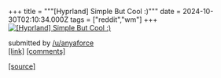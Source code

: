 +++
title = """[Hyprland] Simple But Cool :)"""
date = 2024-10-30T02:10:34.000Z
tags = ["reddit","wm"]
+++
[![[Hyprland] Simple But Cool :)](https://b.thumbs.redditmedia.com/h2MtqBORSzxP_JZ-k2ziUpxsM2_uovG6jLdscL7sqvo.jpg "[Hyprland] Simple But Cool :)")](https://www.reddit.com/r/unixporn/comments/1gfc1mk/hyprland_simple_but_cool/)

submitted by [/u/anyaforce](https://www.reddit.com/user/anyaforce)  
[\[link\]](https://www.reddit.com/gallery/1gfc1mk) [\[comments\]](https://www.reddit.com/r/unixporn/comments/1gfc1mk/hyprland_simple_but_cool/)

[[source]](https://www.reddit.com/r/unixporn/comments/1gfc1mk/hyprland_simple_but_cool/)
